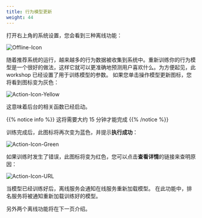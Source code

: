 ```yaml
---
title: 行为模型更新
weight: 44
---
```


打开右上角的系统设置，您会看到三种离线功能： 

![Offline-Icon](/images/offline-icon.png)

随着推荐系统的运行，越来越多的行为数据被收集到系统中。重新训练你的行为模型是一个很好的做法，这样它就可以更准确地预测用户喜欢什么。为方便起见，此 workshop 已经设置了用于训练模型的参数。 如果您单击操作模型更新图标，您将看到图标变为灰色： 

![Action-Icon-Yellow](/images/action-icon-gray.png)

这意味着后台的相关函数已经启动。 

{{% notice info %}}
这将需要大约 15 分钟才能完成 
{{% /notice %}}

训练完成后，此图标将再次变为蓝色，并提示**执行成功**： 

![Action-Icon-Green](/images/action-icon-green.png)

如果训练时发生了错误，此图标将变为红色，您可以点击**查看详情**的链接来查明原因： 

![Action-Icon-URL](/images/action-icon-url.png)

当模型已经训练好后，离线服务会通知在线服务重新加载模型。 在此功能中，排名服务将被通知重新加载训练好的模型。 

另外两个离线功能将在下一页介绍。 

